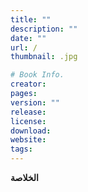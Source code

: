 ```yaml
---
title: ""
description: ""
date: ""
url: /
thumbnail: .jpg

# Book Info.
creator: 
pages: 
version: ""
release: 
license: 
download:
website:
tags:
---
```



**الخلاصة**

